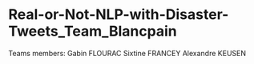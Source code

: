 # Real-or-Not-NLP-with-Disaster-Tweets_Team_Blancpain

Teams members:
Gabin FLOURAC
Sixtine FRANCEY
Alexandre KEUSEN
